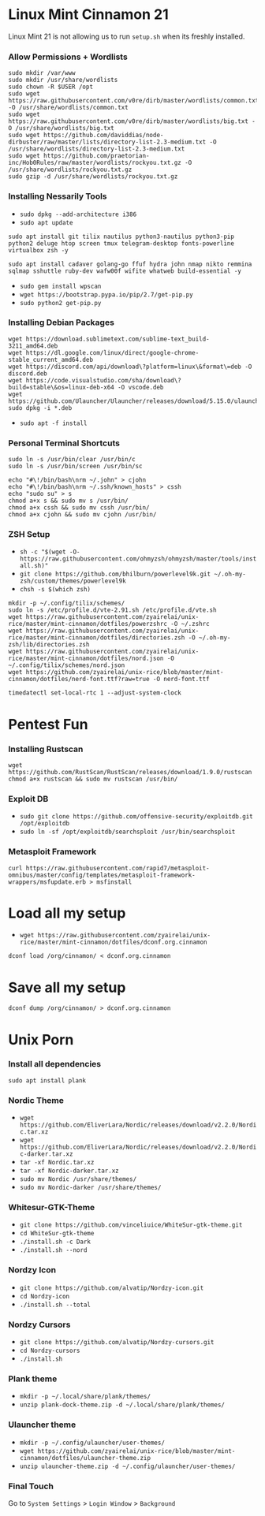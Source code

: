 # Linux Mint Cinnamon 21
Linux Mint 21 is not allowing us to run `setup.sh` when its freshly installed.

### Allow Permissions + Wordlists
```
sudo mkdir /var/www
sudo mkdir /usr/share/wordlists
sudo chown -R $USER /opt
sudo wget https://raw.githubusercontent.com/v0re/dirb/master/wordlists/common.txt -O /usr/share/wordlists/common.txt
sudo wget https://raw.githubusercontent.com/v0re/dirb/master/wordlists/big.txt -O /usr/share/wordlists/big.txt
sudo wget https://github.com/daviddias/node-dirbuster/raw/master/lists/directory-list-2.3-medium.txt -O /usr/share/wordlists/directory-list-2.3-medium.txt
sudo wget https://github.com/praetorian-inc/Hob0Rules/raw/master/wordlists/rockyou.txt.gz -O /usr/share/wordlists/rockyou.txt.gz
sudo gzip -d /usr/share/wordlists/rockyou.txt.gz
```

### Installing Nessarily Tools
- `sudo dpkg --add-architecture i386`
- `sudo apt update`
```
sudo apt install git tilix nautilus python3-nautilus python3-pip python2 deluge htop screen tmux telegram-desktop fonts-powerline virtualbox zsh -y
```
```
sudo apt install cadaver golang-go ffuf hydra john nmap nikto remmina sqlmap sshuttle ruby-dev wafw00f wifite whatweb build-essential -y
```
- `sudo gem install wpscan`
- `wget https://bootstrap.pypa.io/pip/2.7/get-pip.py`
- `sudo python2 get-pip.py`

### Installing Debian Packages
```
wget https://download.sublimetext.com/sublime-text_build-3211_amd64.deb
wget https://dl.google.com/linux/direct/google-chrome-stable_current_amd64.deb
wget https://discord.com/api/download\?platform=linux\&format\=deb -O discord.deb
wget https://code.visualstudio.com/sha/download\?build=stable\&os=linux-deb-x64 -O vscode.deb
wget https://github.com/Ulauncher/Ulauncher/releases/download/5.15.0/ulauncher_5.15.0_all.deb
sudo dpkg -i *.deb
```
- `sudo apt -f install`

### Personal Terminal Shortcuts
```
sudo ln -s /usr/bin/clear /usr/bin/c
sudo ln -s /usr/bin/screen /usr/bin/sc

echo "#\!/bin/bash\nrm ~/.john" > cjohn
echo "#\!/bin/bash\nrm ~/.ssh/known_hosts" > cssh
echo "sudo su" > s 
chmod a+x s && sudo mv s /usr/bin/
chmod a+x cssh && sudo mv cssh /usr/bin/
chmod a+x cjohn && sudo mv cjohn /usr/bin/
```

### ZSH Setup
- `sh -c "$(wget -O- https://raw.githubusercontent.com/ohmyzsh/ohmyzsh/master/tools/install.sh)"`
- `git clone https://github.com/bhilburn/powerlevel9k.git ~/.oh-my-zsh/custom/themes/powerlevel9k`
- `chsh -s $(which zsh)`
```
mkdir -p ~/.config/tilix/schemes/
sudo ln -s /etc/profile.d/vte-2.91.sh /etc/profile.d/vte.sh
wget https://raw.githubusercontent.com/zyairelai/unix-rice/master/mint-cinnamon/dotfiles/powerzshrc -O ~/.zshrc
wget https://raw.githubusercontent.com/zyairelai/unix-rice/master/mint-cinnamon/dotfiles/directories.zsh -O ~/.oh-my-zsh/lib/directories.zsh
wget https://raw.githubusercontent.com/zyairelai/unix-rice/master/mint-cinnamon/dotfiles/nord.json -O ~/.config/tilix/schemes/nord.json
wget https://github.com/zyairelai/unix-rice/blob/master/mint-cinnamon/dotfiles/nerd-font.ttf?raw=true -O nerd-font.ttf
```

```
timedatectl set-local-rtc 1 --adjust-system-clock
```

# Pentest Fun

### Installing Rustscan
```
wget https://github.com/RustScan/RustScan/releases/download/1.9.0/rustscan
chmod a+x rustscan && sudo mv rustscan /usr/bin/
```

### Exploit DB
- `sudo git clone https://github.com/offensive-security/exploitdb.git /opt/exploitdb`
- `sudo ln -sf /opt/exploitdb/searchsploit /usr/bin/searchsploit`

### Metasploit Framework
```
curl https://raw.githubusercontent.com/rapid7/metasploit-omnibus/master/config/templates/metasploit-framework-wrappers/msfupdate.erb > msfinstall
```

# Load all my setup
- `wget https://raw.githubusercontent.com/zyairelai/unix-rice/master/mint-cinnamon/dotfiles/dconf.org.cinnamon`
```
dconf load /org/cinnamon/ < dconf.org.cinnamon
```

# Save all my setup
```
dconf dump /org/cinnamon/ > dconf.org.cinnamon
```

# Unix Porn

### Install all dependencies
```
sudo apt install plank
```

### Nordic Theme 
- `wget https://github.com/EliverLara/Nordic/releases/download/v2.2.0/Nordic.tar.xz`
- `wget https://github.com/EliverLara/Nordic/releases/download/v2.2.0/Nordic-darker.tar.xz`
- `tar -xf Nordic.tar.xz`
- `tar -xf Nordic-darker.tar.xz`
- `sudo mv Nordic /usr/share/themes/`
- `sudo mv Nordic-darker /usr/share/themes/`

### Whitesur-GTK-Theme
- `git clone https://github.com/vinceliuice/WhiteSur-gtk-theme.git`
- `cd WhiteSur-gtk-theme`
- `./install.sh -c Dark`
- `./install.sh --nord`

### Nordzy Icon
- `git clone https://github.com/alvatip/Nordzy-icon.git`
- `cd Nordzy-icon`
- `./install.sh --total`

### Nordzy Cursors
- `git clone https://github.com/alvatip/Nordzy-cursors.git`
- `cd Nordzy-cursors`
- `./install.sh`

### Plank theme
- `mkdir -p ~/.local/share/plank/themes/`
- `unzip plank-dock-theme.zip -d ~/.local/share/plank/themes/`

### Ulauncher theme
- `mkdir -p ~/.config/ulauncher/user-themes/`
- `wget https://github.com/zyairelai/unix-rice/blob/master/mint-cinnamon/dotfiles/ulauncher-theme.zip`
- `unzip ulauncher-theme.zip -d ~/.config/ulauncher/user-themes/`

### Final Touch
Go to `System Settings` > `Login Window` > `Background`
